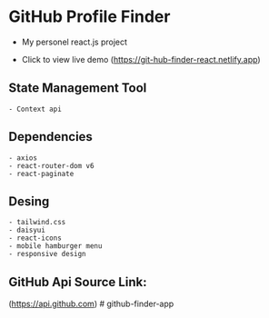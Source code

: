 # GitHub Profile Finder 

   - My personel react.js project

   * Click to view live demo 
(https://git-hub-finder-react.netlify.app)
## State Management Tool

    - Context api

## Dependencies

    - axios
    - react-router-dom v6
    - react-paginate

## Desing

    - tailwind.css
    - daisyui
    - react-icons
    - mobile hamburger menu
    - responsive design
    
## GitHub Api Source Link:

(https://api.github.com)
#   g i t h u b - f i n d e r - a p p  
 